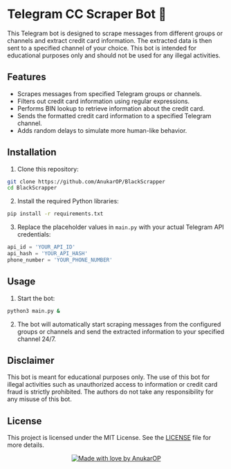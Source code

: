 
# Telegram CC Scraper Bot 🚀

This Telegram bot is designed to scrape messages from different groups or channels and extract credit card information. The extracted data is then sent to a specified channel of your choice. This bot is intended for educational purposes only and should not be used for any illegal activities.

## Features

- Scrapes messages from specified Telegram groups or channels.
- Filters out credit card information using regular expressions.
- Performs BIN lookup to retrieve information about the credit card.
- Sends the formatted credit card information to a specified Telegram channel.
- Adds random delays to simulate more human-like behavior.

## Installation

1. Clone this repository:

```bash
git clone https://github.com/AnukarOP/BlackScrapper
cd BlackScrapper
```

2. Install the required Python libraries:

```bash
pip install -r requirements.txt
```

3. Replace the placeholder values in `main.py` with your actual Telegram API credentials:

```python
api_id = 'YOUR_API_ID'
api_hash = 'YOUR_API_HASH'
phone_number = 'YOUR_PHONE_NUMBER'
```

## Usage

1. Start the bot:

```bash
python3 main.py &
```

2. The bot will automatically start scraping messages from the configured groups or channels and send the extracted information to your specified channel 24/7.

## Disclaimer

This bot is meant for educational purposes only. The use of this bot for illegal activities such as unauthorized access to information or credit card fraud is strictly prohibited. The authors do not take any responsibility for any misuse of this bot.

## License

This project is licensed under the MIT License. See the [LICENSE](LICENSE) file for more details.

<p align="center">
  <a href="https://github.com/AnukarOP" target="_blank">
    <img src="https://img.shields.io/badge/Made%20with%20%E2%9D%A4%20by-AnukarOP-%23FF0000.svg" alt="Made with love by AnukarOP"/>
  </a>
</p>
